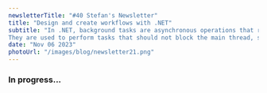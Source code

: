 ```yaml
---
newsletterTitle: "#40 Stefan's Newsletter"
title: "Design and create workflows with .NET"
subtitle: "In .NET, background tasks are asynchronous operations that run independently of the main application thread.
They are used to perform tasks that should not block the main thread, such as long-running computations, I/O operations, or tasks that can be executed concurrently."
date: "Nov 06 2023"
photoUrl: "/images/blog/newsletter21.png"
---
```


### In progress...
